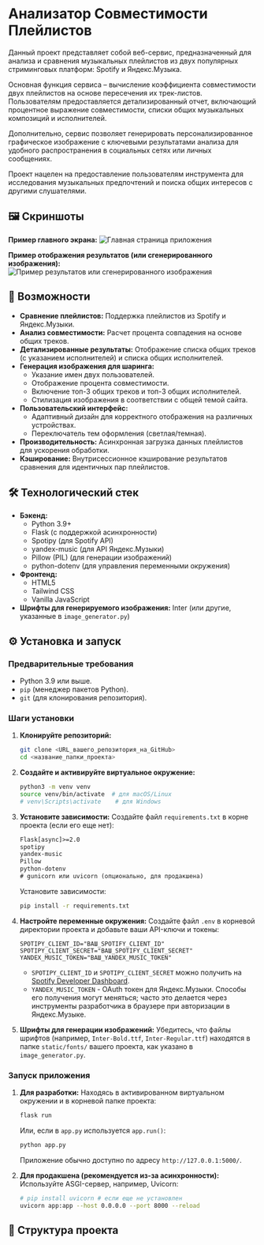 # Анализатор Совместимости Плейлистов

Данный проект представляет собой веб-сервис, предназначенный для анализа и сравнения музыкальных плейлистов из двух популярных стриминговых платформ: Spotify и Яндекс.Музыка.

Основная функция сервиса – вычисление коэффициента совместимости двух плейлистов на основе пересечения их трек-листов. Пользователям предоставляется детализированный отчет, включающий процентное выражение совместимости, списки общих музыкальных композиций и исполнителей.

Дополнительно, сервис позволяет генерировать персонализированное графическое изображение с ключевыми результатами анализа для удобного распространения в социальных сетях или личных сообщениях.

Проект нацелен на предоставление пользователям инструмента для исследования музыкальных предпочтений и поиска общих интересов с другими слушателями.

## 🖼️ Скриншоты

**Пример главного экрана:**
![Главная страница приложения](images/main_page.png)

**Пример отображения результатов (или сгенерированного изображения):**
![Пример результатов или сгенерированного изображения](images/compre_example.png)

## 🚀 Возможности

* **Сравнение плейлистов:** Поддержка плейлистов из Spotify и Яндекс.Музыки.
* **Анализ совместимости:** Расчет процента совпадения на основе общих треков.
* **Детализированные результаты:** Отображение списка общих треков (с указанием исполнителей) и списка общих исполнителей.
* **Генерация изображения для шаринга:**
    * Указание имен двух пользователей.
    * Отображение процента совместимости.
    * Включение топ-3 общих треков и топ-3 общих исполнителей.
    * Стилизация изображения в соответствии с общей темой сайта.
* **Пользовательский интерфейс:**
    * Адаптивный дизайн для корректного отображения на различных устройствах.
    * Переключатель тем оформления (светлая/темная).
* **Производительность:** Асинхронная загрузка данных плейлистов для ускорения обработки.
* **Кэширование:** Внутрисессионное кэширование результатов сравнения для идентичных пар плейлистов.

## 🛠 Технологический стек

* **Бэкенд:**
    * Python 3.9+
    * Flask (с поддержкой асинхронности)
    * Spotipy (для Spotify API)
    * yandex-music (для API Яндекс.Музыки)
    * Pillow (PIL) (для генерации изображений)
    * python-dotenv (для управления переменными окружения)
* **Фронтенд:**
    * HTML5
    * Tailwind CSS
    * Vanilla JavaScript
* **Шрифты для генерируемого изображения:** Inter (или другие, указанные в `image_generator.py`)

## ⚙️ Установка и запуск

### Предварительные требования

* Python 3.9 или выше.
* `pip` (менеджер пакетов Python).
* `git` (для клонирования репозитория).

### Шаги установки

1.  **Клонируйте репозиторий:**
    ```bash
    git clone <URL_вашего_репозитория_на_GitHub>
    cd <название_папки_проекта>
    ```

2.  **Создайте и активируйте виртуальное окружение:**
    ```bash
    python3 -m venv venv
    source venv/bin/activate  # для macOS/Linux
    # venv\Scripts\activate    # для Windows
    ```

3.  **Установите зависимости:**
    Создайте файл `requirements.txt` в корне проекта (если его еще нет):
    ```txt
    Flask[async]>=2.0
    spotipy
    yandex-music
    Pillow
    python-dotenv
    # gunicorn или uvicorn (опционально, для продакшена)
    ```
    Установите зависимости:
    ```bash
    pip install -r requirements.txt
    ```

4.  **Настройте переменные окружения:**
    Создайте файл `.env` в корневой директории проекта и добавьте ваши API-ключи и токены:
    ```env
    SPOTIPY_CLIENT_ID="ВАШ_SPOTIFY_CLIENT_ID"
    SPOTIPY_CLIENT_SECRET="ВАШ_SPOTIFY_CLIENT_SECRET"
    YANDEX_MUSIC_TOKEN="ВАШ_YANDEX_MUSIC_TOKEN"
    ```
    * `SPOTIPY_CLIENT_ID` и `SPOTIPY_CLIENT_SECRET` можно получить на [Spotify Developer Dashboard](https://developer.spotify.com/dashboard/).
    * `YANDEX_MUSIC_TOKEN` - OAuth токен для Яндекс.Музыки. Способы его получения могут меняться; часто это делается через инструменты разработчика в браузере при авторизации в Яндекс.Музыке.

5.  **Шрифты для генерации изображений:**
    Убедитесь, что файлы шрифтов (например, `Inter-Bold.ttf`, `Inter-Regular.ttf`) находятся в папке `static/fonts/` вашего проекта, как указано в `image_generator.py`.

### Запуск приложения

1.  **Для разработки:**
    Находясь в активированном виртуальном окружении и в корневой папке проекта:
    ```bash
    flask run
    ```
    Или, если в `app.py` используется `app.run()`:
    ```bash
    python app.py
    ```
    Приложение обычно доступно по адресу `http://127.0.0.1:5000/`.

2.  **Для продакшена (рекомендуется из-за асинхронности):**
    Используйте ASGI-сервер, например, Uvicorn:
    ```bash
    # pip install uvicorn # если еще не установлен
    uvicorn app:app --host 0.0.0.0 --port 8000 --reload
    ```

## 📂 Структура проекта